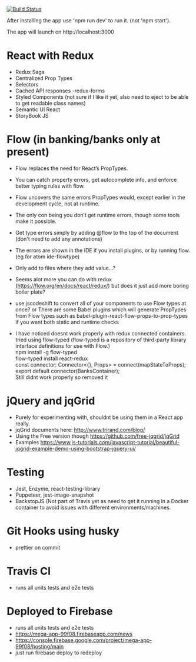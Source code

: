 [![Build Status](https://travis-ci.org/lmeikle/mega-app.svg?branch=master)](https://travis-ci.org/lmeikle/mega-app)

After installing the app use 'npm run dev' to run it. (not 'npm start').

The app will launch on http://localhost:3000

# React with Redux

- Redux Saga
- Centralized Prop Types
- Selectors
- Cached API responses
  -redux-forms
- Styled Components (not sure if I like it yet, also need to eject to be able to get readable class names)
- Semantic UI React
- StoryBook JS

# Flow (in banking/banks only at present)

- Flow replaces the need for React’s PropTypes.
- You can catch property errors, get autocomplete info, and enforce better typing rules with flow.
- Flow uncovers the same errors PropTypes would, except earlier in the development cycle, not at runtime.
- The only con being you don’t get runtime errors, though some tools make it possible.

- Get type errors simply by adding @flow to the top of the document (don't need to add any annotations)
- The errors are shown in the IDE if you install plugins, or by running flow. (eg for atom ide-flowtype)

- Only add to files where they add value...?
- Seems alot more you can do with redux (https://flow.org/en/docs/react/redux/) but does it just add more boring boiler plate?
- use jscodeshift to convert all of your components to use Flow types at once?
  or There are some Babel plugins which will generate PropTypes from Flow types such as babel-plugin-react-flow-props-to-prop-types if you want both static and runtime checks
- I have noticed doesnt work properly with redux connected containers.
  tried using flow-typed (flow-typed is a repository of third-party library interface definitions for use with Flow.)<br/>
  npm install -g flow-typed<br/>
  flow-typed install react-redux<br/>
  const connector: Connector<{}, Props> = connect(mapStateToProps);<br/>
  export default connector(BanksContainer);<br/>
  Still didnt work properly so removed it<br/>

# jQuery and jqGrid

- Purely for experimenting with, shouldnt be using them in a React app really.
- jqGrid documents here: http://www.trirand.com/blog/
- Using the Free version though https://github.com/free-jqgrid/jqGrid
- Examples https://www.js-tutorials.com/javascript-tutorial/beautiful-jqgrid-example-demo-using-bootstrap-jquery-ui/

# Testing

- Jest, Enzyme, react-testing-library
- Puppeteer, jest-image-snapshot
- BackstopJS (Not part of Travis yet as need to get it running in a Docker container to avoid issues with different environments/machines.

# Git Hooks using husky

- prettier on commit

# Travis CI

- runs all units tests and e2e tests

# Deployed to Firebase

- runs all units tests and e2e tests
- https://mega-app-99f08.firebaseapp.com/news
- https://console.firebase.google.com/project/mega-app-99f08/hosting/main
- just run firebase deploy to redeploy
